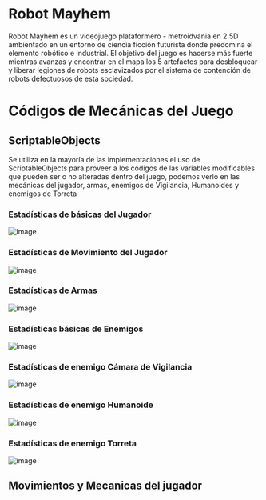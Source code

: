 # Robot Mayhem

Robot Mayhem es un videojuego plataformero - metroidvania en 2.5D ambientado en un entorno de ciencia ficción futurista donde predomina el elemento robótico e industrial. El objetivo del juego es hacerse más fuerte mientras avanzas y encontrar en el mapa los 5 artefactos para desbloquear y liberar legiones de robots esclavizados por el sistema de contención de robots defectuosos de esta sociedad.

# Códigos de Mecánicas del Juego

## ScriptableObjects

Se utiliza en la mayoría de las implementaciones el uso de ScriptableObjects para proveer a los códigos de las variables modificables que pueden ser o no alteradas dentro del juego, podemos verlo en las mecánicas del jugador, armas, enemigos de Vigilancia, Humanoides y enemigos de Torreta

### Estadísticas de básicas del Jugador

![image](https://github.com/Michikatsu0/TallerVI_Proyecto/assets/68073260/388b0357-1ef1-4174-83fe-6faf258aff36)

### Estadísticas de Movimiento del Jugador 

![image](https://github.com/Michikatsu0/TallerVI_Proyecto/assets/68073260/a6e259f4-0593-4244-abeb-170f479cfb4c)

### Estadísticas de Armas

![image](https://github.com/Michikatsu0/TallerVI_Proyecto/assets/68073260/6175ecc4-2ad9-4b6b-8225-ac1c8bf3b074)

### Estadísticas básicas de Enemigos

![image](https://github.com/Michikatsu0/TallerVI_Proyecto/assets/68073260/5d4ea96b-d789-4862-90c9-208f988ee8cf)

### Estadísticas de enemigo Cámara de Vigilancia

![image](https://github.com/Michikatsu0/TallerVI_Proyecto/assets/68073260/83b61b4a-e01a-4fcc-abd7-7195482a1ec5)

### Estadísticas de enemigo Humanoide

![image](https://github.com/Michikatsu0/TallerVI_Proyecto/assets/68073260/7d21ca39-3ba1-4ea4-be59-6bf8ac64ab81)

### Estadísticas de enemigo Torreta

![image](https://github.com/Michikatsu0/TallerVI_Proyecto/assets/68073260/555852ce-1759-4cd5-9fe1-97c885b11371)

## Movimientos y Mecanicas del jugador

